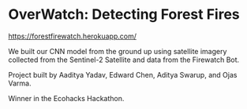 # OverWatch: Detecting Forest Fires

https://forestfirewatch.herokuapp.com/

We built our CNN model from the ground up using satellite imagery collected from the Sentinel-2 Satellite and data from the Firewatch Bot.

Project built by Aaditya Yadav, Edward Chen, Aditya Swarup, and Ojas Varma.

Winner in the Ecohacks Hackathon. 

